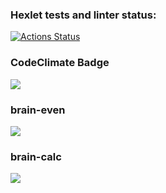 ### Hexlet tests and linter status:
[![Actions Status](https://github.com/VScheg/python-project-49/actions/workflows/hexlet-check.yml/badge.svg)](https://github.com/VScheg/python-project-49/actions)
### CodeClimate Badge
<a href="https://codeclimate.com/github/VScheg/python-project-49/maintainability"><img src="https://api.codeclimate.com/v1/badges/80c648e273b19cf6491c/maintainability" /></a>
### brain-even
<a href="https://asciinema.org/a/Wym53gHrto8PgnTUcAv041wqQ" target="_blank"><img src="https://asciinema.org/a/Wym53gHrto8PgnTUcAv041wqQ.svg" /></a>
### brain-calc
<a href="https://asciinema.org/a/nj8zoHFDUWpOpPP3ST0u3vWuR" target="_blank"><img src="https://asciinema.org/a/nj8zoHFDUWpOpPP3ST0u3vWuR.svg" /></a>
